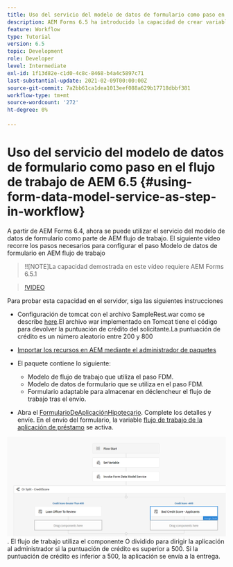 ```yaml
---
title: Uso del servicio del modelo de datos de formulario como paso en el flujo de trabajo de AEM 6.5
description: AEM Forms 6.5 ha introducido la capacidad de crear variables en el flujo de trabajo AEM. Con esta nueva capacidad utilizando el servicio "Invocar modelo de datos de formulario" en AEM flujo de trabajo se ha vuelto muy fácil. El siguiente vídeo le guiará por los pasos necesarios para utilizar el servicio Invocar modelo de datos de formulario en AEM flujo de trabajo.
feature: Workflow
type: Tutorial
version: 6.5
topic: Development
role: Developer
level: Intermediate
exl-id: 1f13d82e-c1d0-4c8c-8468-b4a4c5897c71
last-substantial-update: 2021-02-09T00:00:00Z
source-git-commit: 7a2bb61ca1dea1013eef088a629b17718dbbf381
workflow-type: tm+mt
source-wordcount: '272'
ht-degree: 0%

---
```


# Uso del servicio del modelo de datos de formulario como paso en el flujo de trabajo de AEM 6.5 {#using-form-data-model-service-as-step-in-workflow}

A partir de AEM Forms 6.4, ahora se puede utilizar el servicio del modelo de datos de formulario como parte de AEM flujo de trabajo. El siguiente vídeo recorre los pasos necesarios para configurar el paso Modelo de datos de formulario en AEM flujo de trabajo

>!![NOTE]La capacidad demostrada en este vídeo requiere AEM Forms 6.5.1


>[!VIDEO](https://video.tv.adobe.com/v/28145?quality=9&learn=on)

Para probar esta capacidad en el servidor, siga las siguientes instrucciones

* Configuración de tomcat con el archivo SampleRest.war como se describe [here](https://helpx.adobe.com/experience-manager/kt/forms/using/preparing-datasource-for-form-data-model-tutorial-use.html).El archivo war implementado en Tomcat tiene el código para devolver la puntuación de crédito del solicitante.La puntuación de crédito es un número aleatorio entre 200 y 800

* [ Importar los recursos en AEM mediante el administrador de paquetes](assets/aem65-loanapplication.zip)
* El paquete contiene lo siguiente:

   * Modelo de flujo de trabajo que utiliza el paso FDM.
   * Modelo de datos de formulario que se utiliza en el paso FDM.
   * Formulario adaptable para almacenar en déclencheur el flujo de trabajo tras el envío.
* Abra el [FormularioDeAplicaciónHipotecario](http://localhost:4502/content/dam/formsanddocuments/loanapplication/jcr:content?wcmmode=disabled). Complete los detalles y envíe. En el envío del formulario, la variable [flujo de trabajo de la aplicación de préstamo](http://http://localhost:4502/editor.html/conf/global/settings/workflow/models/LoanApplication2.html) se activa.

![ flujo de trabajo ](assets/invokefdm651.PNG).
El flujo de trabajo utiliza el componente O dividido para dirigir la aplicación al administrador si la puntuación de crédito es superior a 500. Si la puntuación de crédito es inferior a 500, la aplicación se envía a la entrega.

